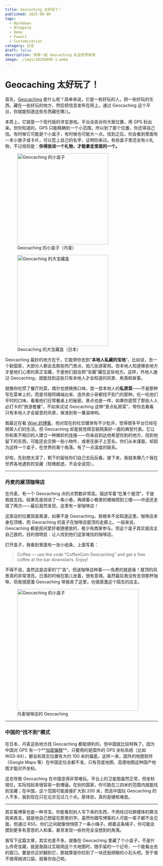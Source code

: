 ```yaml
---
title: Geocaching 太好玩了！
published: 2025-08-08
tags:
  - Markdown
  - Blogging
  - Demo
  - Fuwari
  - Customization
category: 日志
draft: false
description: 快来一起 Geocaching 乱逛世界角落
image: ./imgs/20250809-1.webp
---
```


# Geocaching 太好玩了！

首先，[Geocaching](https://www.geocaching.com/play) 是什么呢？简单来说，它是一些好玩的人，把一些好玩的东西，藏在一些好玩的地方，然后把信息发布在网上。通过 Geocaching 这个平台，你就能知道这些东西藏在哪儿。

本质上，它就是一个现代版的寻宝游戏。平台会告诉你大致位置，用 GPS 标出来。但你知道的，GPS 只能精确到一个小范围，所以到了那个位置，你还得自己找。有时候它可能是个小盒子，有时候也可能大一点。找到之后，你会看到里面有一本小册子或卡片，可以签上自己的名字，证明你来过。有些盒子里还会有小礼物，不过规则是：**你得放进一个礼物，才能拿走里面的一个。**

<div class="flex gap-4">
  <figure>
    <img src="../imgs/20250809-1.jpeg" alt="Geocaching 的小盒子" width="300">
    <figcaption>Geocaching 的小盒子（丹麦）</figcaption>
  </figure>

  <figure>
    <img src="../imgs/20250809-3.jpeg" alt="Geocaching 的大宝藏盒" width="300">
    <figcaption>Geocaching 的大宝藏盒（日本）</figcaption>
  </figure>
</div>

Geocaching 最妙的地方在于，它能带你去到“**本地人私藏的宝地**”。比如说，去一个新国家，大部分人都会去那些热门景点，拍几张游客照。但本地人知道哪些地方才是他们心里的真正宝藏，于是他们就会把“宝藏”藏在这些地方。这样，外地人通过 Geocaching，就能找到这些只有本地人才会知道的风景、角落和故事。

就像你吃惯了餐厅的菜，偶尔也想换换口味，尝一尝本地人的**私房菜**——不是那种写在菜单上的，而是邻居阿姨端出来、连外卖小哥都找不到门的那种。吃一吃他们平时的口味，看看他们日常餐桌上的秘密。景点也是一样，如果你逛惯了那些人人必打卡的“旅游套餐”，不如来试试 Geocaching 这种“景点私房菜”，带你去看看只有本地人才会留意的风景，保准别有一番滋味哟。

我最近在看 [Wiwi 的博客](https://wiwi.blog/)，他对现在的社交媒体有不少批评，觉得很多平台已经在绑架人们的生活。但 Geocaching 却是我觉得互联网美好一面的典型代表。它让你和素不相识的人建立一种微妙的连接——你亲自到达他希望你到的地方，找到他留下的东西，可能还会交换一些小物件，或者在册子上签名。你们从未谋面，却因为这样一个盒子，在世界的某个角落，有了一点温度的联系。

好啦，先别想太深了，剩下的留给你们自己去玩玩看。接下来，我就来爆几个我在世界各地遇到的宝藏（轻微剧透，不会全说完）。

---

### 丹麦的屋顶咖啡店

在丹麦，有一个 Geocaching 点的点赞数非常高。描述写着“在某个屋顶”，于是我就去找。结果先是拐进了一条小巷，再顺着小巷里的楼梯爬到三楼——中途还走错了两次——最后竟然发现，这里有一家咖啡店！

这家店的位置简直离谱，如果不是 Geocaching，我根本不会知道这里。咖啡店本身在顶楼，而 Geocaching 的盒子在咖啡店屋顶的走廊上。一般来说，Geocaching 都是民间爱好者随便放的，极少有商家参与。但这个盒子其实是店主自己放的，目的很明显：让人找到他们这家难找的咖啡店。

打开盒子，我看到里面有一张小纸条，上面写着：

> Coffee — use the code “CoffeeCoin Geocaching” and get a free coffee at the bar downstairs. Enjoy!

不得不说，虽然这是店家的“广告”，但送咖啡这种事——免费的就是香！屋顶的风景真的非常漂亮，日落的时候在那儿坐着，很有意境。虽然最后我没有去领那杯咖啡，但我很感激 Geocaching 带我来了这里，也很感激这个陌生的店主。

<figure>
  <img src="../imgs/20250809-2.jpeg" alt="Geocaching 的小盒子" width="400">
  <figcaption>丹麦咖啡店的 Geocaching</figcaption>
</figure>

---

### 中国的“找不到”模式

在日本、丹麦这些地方找 Geocaching 都挺顺利的，但中国就比较特殊了。因为中国对 GPS 有一个**[加密偏移](https://en.wikipedia.org/wiki/Restrictions_on_geographic_data_in_China)**，只要用的是国外的 GPS 坐标系统（比如 WGS-84），都会和真实位置有大约 100 米的偏差。这样一来，国外的地图软件（Google Maps 等）在中国定位全都不准，只有百度地图、高德地图这种国产地图才能对齐坐标。

这也导致 Geocaching 在中国变得非常难玩。平台上的卫星图虽然正常，但坐标错位，实际找起来很容易一脸懵逼。在别的国家，你可能在三四米的范围内就能找到宝藏；在中国，这个范围可能直接扩大到 200 米，而且中国玩 Geocaching 的人不多，我到现在只在北京见过几个点。那体验，真的是硬核难度。

---

其实看博客也是一种寻宝。你能看到别人写下来的东西，不用经过社群媒体的算法挑来拣去，就是他自己想留在那里的字。虽然你跟写博客的人可能一辈子都不会见面，但通过 RSS，你们之间就像悄悄搭了一条小绳子。顺着这条绳子，你可能会摸到更多有意思的人和事，甚至发现一些你完全没想到的角落。

我写下这篇文章，其实也差不多。就像在 Geocaching 里藏了个小盒子，不是什么传奇宝藏，就是我路过互联网这个大地图时，随手留的一个记号，一个能看出去的窗口。要是你正好翻到它，那就算是你捡到了一块还挺顺眼的小石头吧。至于值不值得揣进口袋，就看你自己啦。